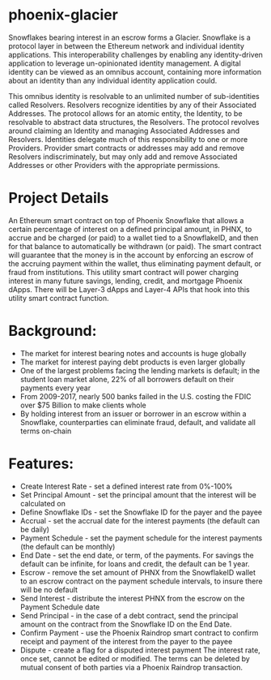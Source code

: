 # phoenix-glacier
Snowflakes bearing interest in an escrow forms a Glacier. Snowflake is a protocol layer in between the Ethereum network and individual identity applications. This interoperability challenges by enabling any identity-driven application to leverage un-opinionated identity management. A digital identity can be viewed as an omnibus account, containing more information about an identity than any individual identity application could. 

This omnibus identity is resolvable to an unlimited number of sub-identities called Resolvers. Resolvers recognize identities by any of their Associated Addresses. The protocol allows for an atomic entity, the Identity, to be resolvable to abstract data structures, the Resolvers. The protocol revolves around claiming an Identity and managing Associated Addresses and Resolvers. Identities delegate much of this responsibility to one or more Providers. Provider smart contracts or addresses may add and remove Resolvers indiscriminately, but may only add and remove Associated Addresses or other Providers with the appropriate permissions.

# Project Details
An Ethereum smart contract on top of Phoenix Snowflake that allows a certain percentage of interest on a defined principal amount, in PHNX, to accrue and be charged (or paid) to a wallet tied to a SnowflakeID, and then for that balance to automatically be withdrawn (or paid). The smart contract will guarantee that the money is in the account by enforcing an escrow of the accruing payment within the wallet, thus eliminating payment default, or fraud from institutions. This utility smart contract will power charging interest in many future savings, lending, credit, and mortgage Phoenix dApps. There will be Layer-3 dApps and Layer-4 APIs that hook into this utility smart contract function.

# Background:
* The market for interest bearing notes and accounts is huge globally
* The market for interest paying debt products is even larger globally
* One of the largest problems facing the lending markets is default; in the student loan market alone, 22% of all borrowers default on their payments every year
* From 2009-2017, nearly 500 banks failed in the U.S. costing the FDIC over $75 Billion to make clients whole
* By holding interest from an issuer or borrower in an escrow within a Snowflake, counterparties can eliminate fraud, default, and validate all terms on-chain
# Features:
* Create Interest Rate - set a defined interest rate from 0%-100%
* Set Principal Amount - set the principal amount that the interest will be calculated on
* Define Snowflake IDs - set the Snowflake ID for the payer and the payee
* Accrual - set the accrual date for the interest payments (the default can be daily)
* Payment Schedule - set the payment schedule for the interest payments (the default can be monthly)
* End Date - set the end date, or term, of the payments. For savings the default can be infinite, for loans and credit, the default can be 1 year.
* Escrow - remove the set amount of PHNX from the SnowflakeID wallet to an escrow contract on the payment schedule intervals, to insure there will be no default
* Send Interest - distribute the interest PHNX from the escrow on the Payment Schedule date
* Send Principal - in the case of a debt contract, send the principal amount on the contract from the Snowflake ID on the End Date.
* Confirm Payment - use the Phoenix Raindrop smart contract to confirm receipt and payment of the interest from the payer to the payee
* Dispute - create a flag for a disputed interest payment
The interest rate, once set, cannot be edited or modified. The terms can be deleted by mutual consent of both parties via a Phoenix Raindrop transaction.
